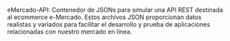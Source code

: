 eMercado-API: Contenedor de JSONs para simular una API REST destinada al ecommerce e-Mercado. Estos archivos JSON proporcionan datos realistas y variados para facilitar el desarrollo y prueba de aplicaciones relacionadas con nuestro mercado en línea.
